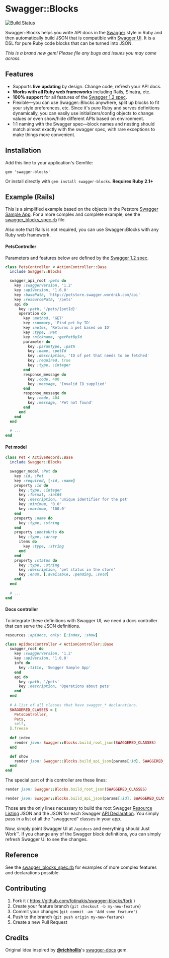# Swagger::Blocks

[![Build Status](https://travis-ci.org/fotinakis/swagger-blocks.svg?branch=master)](https://travis-ci.org/fotinakis/swagger-blocks)

Swagger::Blocks helps you write API docs in the [Swagger](https://helloreverb.com/developers/swagger) style in Ruby and then automatically build JSON that is compatible with [Swagger UI](http://petstore.swagger.wordnik.com/#!/pet). It is a DSL for pure Ruby code blocks that can be turned into JSON.

*This is a brand new gem! Please file any bugs and issues you may come across.*

## Features

* Supports **live updating** by design. Change code, refresh your API docs.
* **Works with all Ruby web frameworks** including Rails, Sinatra, etc.
* **100% support** for all features of the [Swagger 1.2 spec](https://github.com/wordnik/swagger-spec/blob/master/versions/1.2.md).
* Flexible—you can use Swagger::Blocks anywhere, split up blocks to fit your style preferences, etc. Since it's pure Ruby and serves definitions dynamically, you can easily use initializers/config objects to change values or even show/hide different APIs based on environment.
* 1:1 naming with the Swagger spec—block names and nesting should match almost exactly with the swagger spec, with rare exceptions to make things more convenient.

## Installation

Add this line to your application's Gemfile:

    gem 'swagger-blocks'
    
Or install directly with `gem install swagger-blocks`. **Requires Ruby 2.1+**

## Example (Rails)

This is a simplified example based on the objects in the Petstore [Swagger Sample App](http://petstore.swagger.wordnik.com/#!/pet). For a more complex and complete example, see the [swagger_blocks_spec.rb](https://github.com/fotinakis/swagger-blocks/blob/master/spec/lib/swagger_blocks_spec.rb) file.

Also note that Rails is not required, you can use Swagger::Blocks with any Ruby web framework.

#### PetsController

Parameters and features below are defined by the [Swagger 1.2 spec](https://github.com/wordnik/swagger-spec/blob/master/versions/1.2.md).

```Ruby
class PetsController < ActionController::Base
  include Swagger::Blocks

  swagger_api_root :pets do
    key :swaggerVersion, '1.2'
    key :apiVersion, '1.0.0'
    key :basePath, 'http://petstore.swagger.wordnik.com/api'
    key :resourcePath, '/pets'
    api do
      key :path, '/pets/{petId}'
      operation do
        key :method, 'GET'
        key :summary, 'Find pet by ID'
        key :notes, 'Returns a pet based on ID'
        key :type, :Pet
        key :nickname, :getPetById
        parameter do
          key :paramType, :path
          key :name, :petId
          key :description, 'ID of pet that needs to be fetched'
          key :required, true
          key :type, :integer
        end
        response_message do
          key :code, 400
          key :message, 'Invalid ID supplied'
        end
        response_message do
          key :code, 404
          key :message, 'Pet not found'
        end
      end
    end
  end
  
  # ...
end
```

#### Pet model

```Ruby
class Pet < ActiveRecord::Base
  include Swagger::Blocks

  swagger_model :Pet do
    key :id, :Pet
    key :required, [:id, :name]
    property :id do
      key :type, :integer
      key :format, :int64
      key :description, 'unique identifier for the pet'
      key :minimum, '0.0'
      key :maximum, '100.0'
    end
    property :name do
      key :type, :string
    end
    property :photoUrls do
      key :type, :array
      items do
        key :type, :string
      end
    end
    property :status do
      key :type, :string
      key :description, 'pet status in the store'
      key :enum, [:available, :pending, :sold]
    end
  end
  
  # ...
end
```

#### Docs controller

To integrate these definitions with Swagger UI, we need a docs controller that can serve the JSON definitions.

```Ruby
resources :apidocs, only: [:index, :show]
```

```Ruby
class ApidocsController < ActionController::Base
  swagger_root do
    key :swaggerVersion, '1.2'
    key :apiVersion, '1.0.0'
    info do
      key :title, 'Swagger Sample App'
    end
    api do
      key :path, '/pets'
      key :description, 'Operations about pets'
    end
  end
  
  # A list of all classes that have swagger_* declarations.
  SWAGGERED_CLASSES = [
    PetsController,
    Pets,
    self,
  ].freeze
  
  def index
    render json: Swagger::Blocks.build_root_json(SWAGGERED_CLASSES)
  end

  def show
    render json: Swagger::Blocks.build_api_json(params[:id], SWAGGERED_CLASSES)
  end
end

```

The special part of this controller are these lines:

```Ruby
render json: Swagger::Blocks.build_root_json(SWAGGERED_CLASSES)
```

```Ruby
render json: Swagger::Blocks.build_api_json(params[:id], SWAGGERED_CLASSES)
```

Those are the only lines necessary to build the root Swagger [Resource Listing](https://github.com/wordnik/swagger-spec/blob/master/versions/1.2.md#51-resource-listing) JSON and the JSON for each Swagger [API Declaration](https://github.com/wordnik/swagger-spec/blob/master/versions/1.2.md#52-api-declaration). You simply pass in a list of all the "swaggered" classes in your app.

Now, simply point Swagger UI at `/apidocs` and everything should Just Work™. If you change any of the Swagger block definitions, you can simply refresh Swagger UI to see the changes.

## Reference

See the [swagger_blocks_spec.rb](https://github.com/fotinakis/swagger-blocks/blob/master/spec/lib/swagger_blocks_spec.rb) for examples of more complex features and declarations possible.

## Contributing

1. Fork it ( https://github.com/fotinakis/swagger-blocks/fork )
2. Create your feature branch (`git checkout -b my-new-feature`)
3. Commit your changes (`git commit -am 'Add some feature'`)
4. Push to the branch (`git push origin my-new-feature`)
5. Create a new Pull Request

## Credits

Original idea inspired by **[@richhollis](https://github.com/richhollis/)**'s [swagger-docs](https://github.com/richhollis/swagger-docs/) gem.
